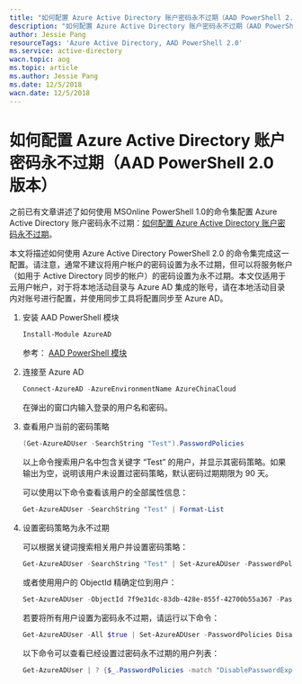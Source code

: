 ```yaml
---
title: "如何配置 Azure Active Directory 账户密码永不过期（AAD PowerShell 2.0 版本）"
description: "如何配置 Azure Active Directory 账户密码永不过期（AAD PowerShell 2.0 版本）"
author: Jessie Pang
resourceTags: 'Azure Active Directory, AAD PowerShell 2.0'
ms.service: active-directory
wacn.topic: aog
ms.topic: article
ms.author: Jessie Pang
ms.date: 12/5/2018
wacn.date: 12/5/2018
---
```


# 如何配置 Azure Active Directory 账户密码永不过期（AAD PowerShell 2.0 版本）

之前已有文章讲述了如何使用 MSOnline PowerShell 1.0的命令集配置 Azure Active Directory 账户密码永不过期：[如何配置 Azure Active Directory 账户密码永不过期](https://docs.azure.cn/articles/azure-operations-guide/active-directory/aog-active-directory-account-never-expire)。

本文将描述如何使用 Azure Active Directory PowerShell 2.0 的命令集完成这一配置。请注意，通常不建议将用户帐户的密码设置为永不过期，但可以将服务帐户（如用于 Active Directory 同步的帐户）的密码设置为永不过期。本文仅适用于云用户帐户，对于将本地活动目录与 Azure AD 集成的账号，请在本地活动目录内对账号进行配置，并使用同步工具将配置同步至 Azure AD。

1. 安装 AAD PowerShell 模块

    ```powershell
    Install-Module AzureAD
    ```

    参考： [AAD PowerShell 模块](https://docs.microsoft.com/powershell/azure/active-directory/install-adv2?view=azureadps-2.0)

2. 连接至 Azure AD

    ```powershell
    Connect-AzureAD -AzureEnvironmentName AzureChinaCloud
    ```

    在弹出的窗口内输入登录的用户名和密码。

3. 查看用户当前的密码策略

    ```powershell
    (Get-AzureADUser -SearchString "Test").PasswordPolicies
    ```

    以上命令搜索用户名中包含关键字 “Test” 的用户，并显示其密码策略。如果输出为空，说明该用户未设置过密码策略，默认密码过期期限为 90 天。

    可以使用以下命令查看该用户的全部属性信息：

    ```powershell
    Get-AzureADUser -SearchString "Test" | Format-List
    ```

4. 设置密码策略为永不过期

    可以根据关键词搜索相关用户并设置密码策略：

    ```powershell
    Get-AzureADUser -SearchString "Test" | Set-AzureADUser -PasswordPolicies DisablePasswordExpiration
    ```

    或者使用用户的 ObjectId 精确定位到用户：

    ```powershell
    Set-AzureADUser -ObjectId 7f9e31dc-83db-428e-855f-42700b55a367 -PasswordPolicies DisablePasswordExpiration
    ```

    若要将所有用户设置为密码永不过期，请运行以下命令：

    ```powershell
    Get-AzureADUser -All $true | Set-AzureADUser -PasswordPolicies DisablePasswordExpiration
    ```

    以下命令可以查看已经设置过密码永不过期的用户列表：

    ```powershell
    Get-AzureADUser | ? {$_.PasswordPolicies -match "DisablePasswordExpiration"}
    ```